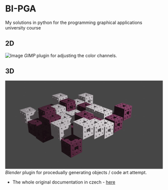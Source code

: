 # BI-PGA
My solutions in python for the programming graphical applications university course

## 2D
![Image](img1.jpg)
*GIMP* plugin for adjusting the color channels.

## 3D
![Image](img2.jpg)
*Blender* plugin for procedually generating objects / code art attempt.

- The whole original documentation in czech - [here](index.adoc)

